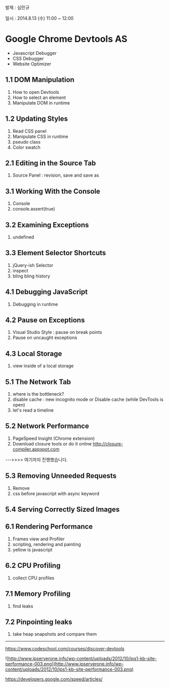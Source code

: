 발제 : 심민규

일시 : 2014.8.13 (수) 11:00 ~ 12:00


# Google Chrome Devtools AS

  * Javascript Debugger
  * CSS Debugger
  * Website Optimizer

## 1.1 DOM Manipulation

  1. How to open Devtools
  1. How to select an element
  1. Manipulate DOM in runtime

## 1.2 Updating Styles

  1. Read CSS panel
  1. Manipulate CSS in runtime
  1. pseudo class
  1. Color swatch

## 2.1 Editing in the Source Tab

  1. Source Panel : revision, save and save as

## 3.1 Working With the Console

  1. Console
  1. console.assert(true)

## 3.2 Examining Exceptions

  1. undefined

## 3.3 Element Selector Shortcuts

  1. jQuery-ish Selector
  1. inspect
  1. bling bling history


## 4.1 Debugging JavaScript

  1. Debugging in runtime

## 4.2 Pause on Exceptions

  1. Visual Studio Style : pause on break points
  1. Pause on uncaught exceptions

## 4.3 Local Storage

  1. view inside of a local storage

## 5.1 The Network Tab

  1. where is the bottleneck?
  1. disable cache : new incognito mode or Disable cache (while DevTools is open)
  1. let's read a timeline

## 5.2 Network Performance

  1. PageSpeed Insight (Chrome extension)
  1. Download closure tools or do it online http://closure-compiler.appspot.com

--->>>> 여기까지 진행했습니다.

## 5.3 Removing Unneeded Requests

  1. Remove
  1. css before javascript with async keyword

## 5.4 Serving Correctly Sized Images

## 6.1 Rendering Performance

  1. Frames view and Profiler
  1. scripting, rendering and painting
  1. yellow is javascript

## 6.2 CPU Profiling

  1. collect CPU profiles

## 7.1 Memory Profiling

  1. find leaks

## 7.2 Pinpointing leaks

  1. take heap snapshots and compare them



---


https://www.codeschool.com/courses/discover-devtools

![http://www.ipserverone.info/wp-content/uploads/2012/10/ips1-kb-site-performance-003.png](http://www.ipserverone.info/wp-content/uploads/2012/10/ips1-kb-site-performance-003.png)

https://developers.google.com/speed/articles/
